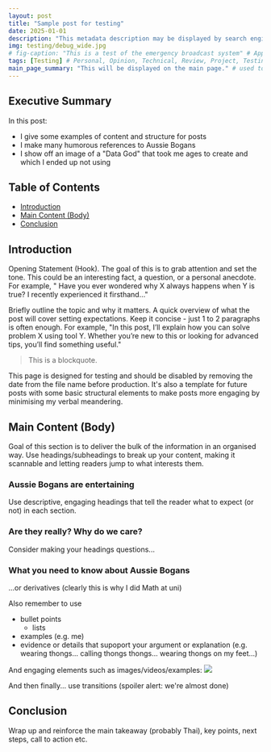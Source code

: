 ```yaml
---
layout: post
title: "Sample post for testing"
date: 2025-01-01
description: "This metadata description may be displayed by search engines, so ensure it entices potential viewers. Buy buy buy!"
img: testing/debug_wide.jpg
# fig-caption: "This is a test of the emergency broadcast system" # Appears in the top right over the top of the image
tags: [Testing] # Personal, Opinion, Technical, Review, Project, Testing
main_page_summary: "This will be displayed on the main page." # used to explicitly control what is shown on main page; remove to show first 15 words of body content instead
---
```


## Executive Summary

In this post:
* I give some examples of content and structure for posts
* I make many humorous references to Aussie Bogans
* I show off an image of a "Data God" that took me ages to create and which I ended up not using

## Table of Contents

- [Introduction](#introduction)
- [Main Content (Body)](#main-content-body)
- [Conclusion](#conclusion)

## Introduction

Opening Statement (Hook). The goal of this is to grab attention and set the tone. This could be an interesting fact, a question, or a personal anecdote. For example, " Have you ever wondered why X always happens when Y is true? I recently experienced it firsthand…"

Briefly outline the topic and why it matters. A quick overview of what the post will cover setting expectations. Keep it concise - just 1 to 2 paragraphs is often enough. For example, "In this post, I’ll explain how you can solve problem X using tool Y. Whether you’re new to this or looking for advanced tips, you’ll find something useful."

> This is a blockquote.

This page is designed for testing and should be disabled by removing the date from the file name before production. It's also a template for future posts with some basic structural elements to make posts more engaging by minimising my verbal meandering.

## Main Content (Body)

Goal of this section is to deliver the bulk of the information in an organised way. Use headings/subheadings to break up your content, making it scannable and letting readers jump to what interests them.

### Aussie Bogans are entertaining

Use descriptive, engaging headings that tell the reader what to expect (or not) in each section.

### Are they really? Why do we care?

Consider making your headings questions...

### What you need to know about Aussie Bogans

...or derivatives (clearly this is why I did Math at uni)

Also remember to use
* bullet points
  * lists
* examples (e.g. me)
* evidence or details that supoport your argument or explanation (e.g. wearing thongs... calling thongs thongs... wearing thongs on my feet...)

And engaging elements such as images/videos/examples:
![]({{site.baseurl}}/assets/img/testing/anime_god_4_wide.jpg)

And then finally... use transitions (spoiler alert: we're almost done)

## Conclusion

Wrap up and reinforce the main takeaway (probably Thai), key points, next steps, call to action etc.
